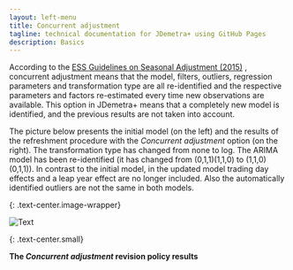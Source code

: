 ```yaml
---
layout: left-menu
title: Concurrent adjustment
tagline: technical documentation for JDemetra+ using GitHub Pages
description: Basics
---
```


According to the [ESS Guidelines on Seasonal Adjustment (2015)](https://ec.europa.eu/eurostat/documents/3859598/6830795/KS-GQ-15-001-EN-N.pdf/d8f1e5f5-251b-4a69-93e3-079031b74bd3) ,
concurrent adjustment means that the model, filters, outliers,
regression parameters and transformation type are all re-identified and the
respective parameters and factors re-estimated every time new
observations are available. This option in JDemetra+ means that a
completely new model is identified, and the previous results are not
taken into account.

The picture below presents the initial model (on the left) and the
results of the refreshment procedure with the *Concurrent adjustment*
option (on the right). The transformation type has changed from none to
log. The ARIMA model has been re-identified (it has changed from
(0,1,1)(1,1,0) to (1,1,0)(0,1,1)). In contrast to the initial model, in
the updated model trading day effects and a leap year effect are no longer included. Also the automatically identified outliers are
not the same in both models.

{: .text-center.image-wrapper}

![Text](/assets/img/user-guide/UG_PCA_image2.jpg)

{: .text-center.small}

**The *Concurrent adjustment* revision policy results**